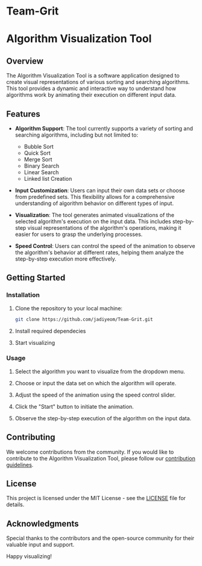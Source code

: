 # Team-Grit
 
# Algorithm Visualization Tool

## Overview

The Algorithm Visualization Tool is a software application designed to create visual representations of various sorting and searching algorithms. This tool provides a dynamic and interactive way to understand how algorithms work by animating their execution on different input data.

## Features

- **Algorithm Support**: The tool currently supports a variety of sorting and searching algorithms, including but not limited to:
  - Bubble Sort
  - Quick Sort
  - Merge Sort
  - Binary Search
  - Linear Search
  - Linked list Creation

- **Input Customization**: Users can input their own data sets or choose from predefined sets. This flexibility allows for a comprehensive understanding of algorithm behavior on different types of input.

- **Visualization**: The tool generates animated visualizations of the selected algorithm's execution on the input data. This includes step-by-step visual representations of the algorithm's operations, making it easier for users to grasp the underlying processes.

- **Speed Control**: Users can control the speed of the animation to observe the algorithm's behavior at different rates, helping them analyze the step-by-step execution more effectively.

## Getting Started

### Installation

1. Clone the repository to your local machine:

   ```bash
   git clone https://github.com/jadiyeom/Team-Grit.git
   ```

2. Install required dependecies

3.  Start visualizing

### Usage

1. Select the algorithm you want to visualize from the dropdown menu.

2. Choose or input the data set on which the algorithm will operate.

3. Adjust the speed of the animation using the speed control slider.

4. Click the "Start" button to initiate the animation.

5. Observe the step-by-step execution of the algorithm on the input data.

## Contributing

We welcome contributions from the community. If you would like to contribute to the Algorithm Visualization Tool, please follow our [contribution guidelines](CONTRIBUTING.md).

## License

This project is licensed under the MIT License - see the [LICENSE](LICENSE) file for details.

## Acknowledgments

Special thanks to the contributors and the open-source community for their valuable input and support.

Happy visualizing!
